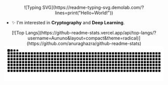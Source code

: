 <div align="center">
  ![Typing SVG](https://readme-typing-svg.demolab.com/?lines=print("Hello+World!"))
</div>

- ✨ I'm interested in **Cryptography** and **Deep Learning**.

<div align="center">
  [![Top Langs](https://github-readme-stats.vercel.app/api/top-langs/?username=Aununo&layout=compact&theme=radical)](https://github.com/anuraghazra/github-readme-stats)
</div>

<picture>
  <source media="(prefers-color-scheme: dark)" srcset="https://raw.githubusercontent.com/Aununo/Aununo/output/github-contribution-grid-snake-dark.svg">
  <source media="(prefers-color-scheme: light)" srcset="https://raw.githubusercontent.com/Aununo/Aununo/output/github-contribution-grid-snake.svg">
  <img alt="github contribution grid snake animation" src="https://raw.githubusercontent.com/Aununo/Aununo/output/github-contribution-grid-snake.svg">
</picture>


<!--
**Aununo/Aununo** is a ✨ _special_ ✨ repository because its `README.md` (this file) appears on your GitHub profile.

Here are some ideas to get you started:

- 🔭 I’m currently working on ...
- 🌱 I’m currently learning ...
- 👯 I’m looking to collaborate on ...
- 🤔 I’m looking for help with ...
- 💬 Ask me about ...
- 📫 How to reach me: ...
- 😄 Pronouns: ...
- ⚡ Fun fact: ...
-->
